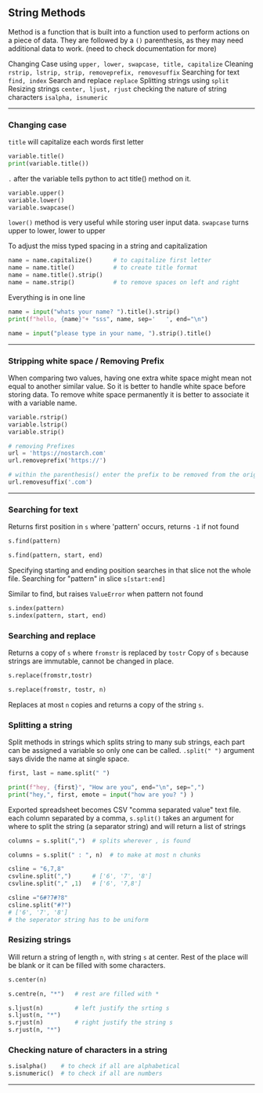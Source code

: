
## String Methods

Method is a function that is built into a function used to perform actions on a piece of data.
They are followed by a `()` parenthesis, as they may need additional data to work. 
(need to check documentation for more)

Changing Case using `upper, lower, swapcase, title, capitalize`
Cleaning `rstrip, lstrip, strip, removeprefix, removesuffix`
Searching for text `find, index`
Search and replace `replace`
Splitting strings using `split`
Resizing strings `center, ljust, rjust`
checking the nature of string characters `isalpha, isnumeric`

___

### Changing case

`title` will capitalize each words first letter
```python
variable.title()    
print(variable.title())
```
`.` after the variable tells python to act title() method on it.

```python
variable.upper()
variable.lower()    
variable.swapcase()  
```
`lower()` method is very useful while storing user input data.
`swapcase` turns upper to lower, lower to upper

To adjust the miss typed spacing in a string and capitalization
```python
name = name.capitalize()      # to capitalize first letter
name = name.title()           # to create title format
name = name.title().strip()   
name = name.strip()           # to remove spaces on left and right
```

Everything is in one line
```python
name = input("whats your name? ").title().strip()
print(f"hello, {name}"+ "sss", name, sep='   ', end="\n")         

name = input("please type in your name, ").strip().title()
```

___

### Stripping white space / Removing Prefix

When comparing two values, having one extra white space might mean not equal to another similar value. So it is better to handle white space before storing data.
To remove white space permanently it is better to associate it with a variable name.
```python
variable.rstrip() 
variable.lstrip()
variable.strip()
```

```python
# removing Prefixes
url = 'https://nostarch.com'
url.removeprefix('https://')         

# within the parenthesis() enter the prefix to be removed from the original string
url.removesuffix('.com')
```


___

### Searching for text

Returns first position in `s` where 'pattern' occurs, returns `-1` if not found
```python
s.find(pattern)

s.find(pattern, start, end)
```
Specifying starting and ending position searches in that slice not the whole file.
Searching for "pattern" in slice `s[start:end]`

Similar to find, but raises `ValueError` when pattern not found
```python
s.index(pattern)
s.index(pattern, start, end)
```


### Searching and replace

Returns a copy of `s` where `fromstr` is replaced by `tostr`
Copy of `s` because strings are immutable, cannot be changed in place.
```python
s.replace(fromstr,tostr)

s.replace(fromstr, tostr, n)
```
Replaces at most `n` copies and returns a copy of the string `s`.


### Splitting a string

Split methods in strings which splits string to many sub strings, each part can be assigned a variable so only one can be called.
`.split(" ")` argument says divide the name at single space.
```python
first, last = name.split(" ")

print(f"hey, {first}", "How are you", end="\n", sep=",")
print("hey,", first, emote = input("how are you? ") )
```

Exported spreadsheet becomes CSV "comma separated value" text file. each column separated by a comma,
`s.split()` takes an argument for where to split the string (a separator string) and will return a list of strings
```python
columns = s.split(",")  # splits wherever , is found

columns = s.split(" : ", n)  # to make at most n chunks
```

```python
csline = "6,7,8"
csvline.split(",")      # ['6', '7', '8']
csvline.split("," ,1)   # ['6', '7,8']

csline ="6#?7#?8"
csline.split("#?")   
# ['6', '7', '8']
# the seperator string has to be uniform
```


### Resizing strings

Will return a string of length `n`, with string `s` at center. 
Rest of the place will be blank or it can be filled with some characters.
```python
s.center(n)

s.centre(n, "*")   # rest are filled with *

s.ljust(n)         # left justify the srting s
s.ljust(n, "*")
s.rjust(n)         # right justify the string s
s.rjust(n, "*")
```


### Checking nature of characters in a string

```python
s.isalpha()    # to check if all are alphabetical
s.isnumeric()  # to check if all are numbers
```



____